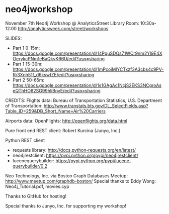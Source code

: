 neo4jworkshop
=============

November 7th Neo4j Workshop @ AnalyticsStreet
Library Room: 10:30a-12:00
http://analyticsweek.com/street/workshops

SLIDES:
- Part 1 0-15m: https://docs.google.com/presentation/d/14PguSDQs71WCr9nm2Yl9E4XOerykcPNm1eBaQkvK66U/edit?usp=sharing
- Part 1 15-30m: https://docs.google.com/presentation/d/1mPcoiMlYCTxzf3A3cbs4c9PV-Rr3Xnh51f_d6kswtZE/edit?usp=sharing
- Part 2 50-65m: https://docs.google.com/presentation/d/1s1GAgAc1NcjS2EKS3NCgroAseQThHO82SG99hliBnyE/edit?usp=sharing

CREDITS:
Flights data:
Bureau of Transportation Statistics, U.S. Department of Transportation: 
http://www.transtats.bts.gov/DL_SelectFields.asp?Table_ID=259&DB_Short_Name=Air%20Carriers

Airports data:
OpenFlights: http://openflights.org/data.html

Pure front end REST client: Robert Kurcina (Junyo, Inc.)

Python REST client
- requests library: http://docs.python-requests.org/en/latest/
- neo4jrestclient: https://pypi.python.org/pypi/neo4jrestclient/
- lucenequerybuilder: https://pypi.python.org/pypi/lucene-querybuilder/0.2


Neo Technology, Inc. via Boston Graph Databases Meetup: http://www.meetup.com/graphdb-boston/
Special thanks to Eddy Wong:
Neo4j_Tutorial.pdf, movies.cyp

Thanks to GitHub for hosting!

Special thanks to Junyo, Inc. for supporting my workshop!
